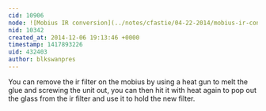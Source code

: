 ```yaml
---
cid: 10906
node: ![Mobius IR conversion](../notes/cfastie/04-22-2014/mobius-ir-conversion)
nid: 10342
created_at: 2014-12-06 19:13:46 +0000
timestamp: 1417893226
uid: 432403
author: blkswanpres
---
```


You can remove the ir filter on the mobius by using a heat gun to melt the glue and screwing the unit out, you can then hit it with heat again to pop out the glass from the ir filter and use it to hold the new filter.